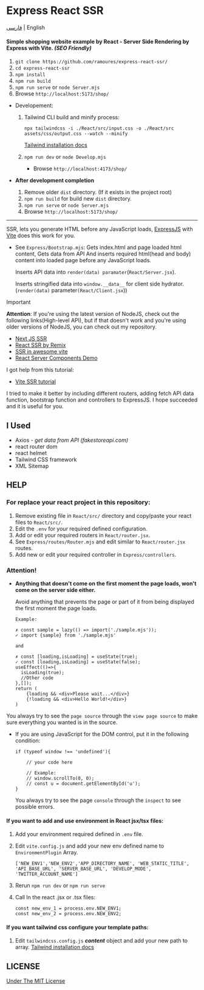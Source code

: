 # Express React SSR

[فارسی](https://awaweb.ir/blog/posts/express-react-ssr) | English

#### Simple shopping website example by React - Server Side Rendering by Express with Vite. **_(SEO Friendly)_**

1. `git clone https://github.com/ramoures/express-react-ssr/`
2. `cd express-react-ssr`
3. `npm install`
4. `npm run build`
5. `npm run serve` or `node Server.mjs`
6. Browse `http://localhost:5173/shop/`

- Developement:

  1.  Tailwind CLI build and minify process:

          npx tailwindcss -i ./React/src/input.css -o ./React/src assets/css/output.css --watch --minify

      [Tailwind installation docs](https://tailwindcss.com/docs/installation)

  2.  `npm run dev` or `node Develop.mjs`

      - Browse `http://localhost:4173/shop/`

- **After development completion**
  1. Remove older `dist` directory. (If it exists in the project root)
  2. `npm run build` for build new `dist` directory.
  3. `npm run serve` or `node Server.mjs`
  4. Browse `http://localhost:5173/shop/`

---

SSR, lets you generate HTML before any JavaScript loads, [ExpressJS](https://expressjs.com/) with [Vite](https://vitejs.dev/guide/ssr) does this work for you.

- See `Express/Bootstrap.mjs`:
  Gets index.html and page loaded html content, Gets data from API And inserts required html(head and body) content into loaded page before any JavaScript loads.

  Inserts API data into `render(data) paramater`(`React/Server.jsx`).

  Inserts stringified data into `window.__data__` for client side hydrator.(`render(data)` parameter`(React/Client.jsx`))

> [!IMPORTANT]
>
> **Attention**: If you're using the latest version of NodeJS, check out the following links(High-level API), but if that doesn't work and you're using older versions of NodeJS, you can check out my repository.
>
> - [Next JS SSR](https://nextjs.org/docs/pages/building-your-application/rendering/server-side-rendering)
> - [React SSR by Remix](https://remix.run/blog/react-server-components)
> - [SSR in awesome vite](https://github.com/vitejs/awesome-vite#ssr)
> - [React Server Components Demo](https://github.com/reactjs/server-components-demo)
>
> I got help from this tutorial:
>
> - [Vite SSR tutorial](https://vitejs.dev/guide/ssr#example-projects)
>
> I tried to make it better by including different routers, adding fetch API data function, bootstrap function and controllers to ExpressJS. I hope succeeded and it is useful for you.

## I Used

- Axios - _get data from API (fakestoreapi.com)_
- react router dom
- react helmet
- Tailwind CSS framework
- XML Sitemap

## HELP

### For replace your react project in this repository:

1. Remove existing file in `React/src/` directory and copy/paste your react files to `React/src/`.
2. Edit the `.env` for your required defined configuration.
3. Add or edit your required routers in `React/router.jsx`.
4. See `Express/routes/Router.mjs` and edit similar to `React/router.jsx` routes.
5. Add new or edit your required controller in `Express/controllers`.

### Attention!

- **Anything that doesn't come on the first moment the page loads, won't come on the server side either.**

  Avoid anything that prevents the page or part of it from being displayed the first moment the page loads.

  ```
  Example:

  ✗ const sample = lazy(() => import('./sample.mjs'));
  ✓ import {sample} from './sample.mjs'

  and

  ✗ const [loading,isLoading] = useState(true);
  ✓ const [loading,isLoading] = useState(false);
  useEffect(()=>{
    isLoading(true);
    //Other code
  },[]);
  return (
      {loading && <div>Please wait...</div>}
      {!loading && <div>Hello World!</div>}
  )
  ```

You always try to see the `page source` through the `view page source` to make sure everything you wanted is in the source.

- If you are using JavaScript for the DOM control, put it in the following condition:

  ```
  if (typeof window !== 'undefined'){

      // your code here

      // Example:
      // window.scrollTo(0, 0);
      // const u = document.getElementById('u');
  }
  ```

  You always try to see the page `console` through the `inspect` to see possible errors.

#### If you want to add and use environment in React jsx/tsx files:

1.  Add your environment required defined in `.env` file.
2.  Edit `vite.config.js` and add your new env defined name to `EnvironmentPlugin` Array.

        ['NEW_ENV1','NEW_ENV2','APP_DIRECTORY_NAME', 'WEB_STATIC_TITLE', 'API_BASE_URL', 'SERVER_BASE_URL', 'DEVELOP_MODE', 'TWITTER_ACCOUNT_NAME']

3.  Rerun `npm run dev` or `npm run serve`
4.  Call In the react .jsx or .tsx files:

        const new_env_1 = process.env.NEW_ENV1;
        const new_env_2 = process.env.NEW_ENV2;

#### If you want tailwind css configure your template paths:

1. Edit `tailwindcss.config.js` **_content_** object and add your new path to array. [Tailwind installation docs](https://tailwindcss.com/docs/installation)

## LICENSE

[Under The MIT License](./LICENSE)
